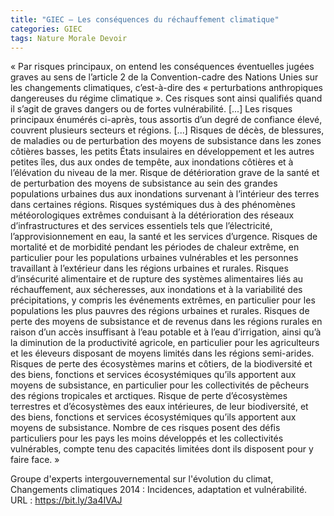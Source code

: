 ```yaml
---
title: "GIEC – Les conséquences du réchauffement climatique"
categories: GIEC
tags: Nature Morale Devoir
---
```


« Par risques principaux, on entend les conséquences éventuelles jugées graves au sens de l’article 2 de la Convention-cadre des Nations Unies sur les changements climatiques, c’est-à-dire des « perturbations anthropiques dangereuses du régime climatique ». Ces risques sont ainsi qualifiés quand il s’agit de graves dangers ou de fortes vulnérabilité. [...] Les risques principaux énumérés ci-après, tous assortis d’un degré de confiance élevé, couvrent plusieurs secteurs et régions. [...] 
Risques de décès, de blessures, de maladies ou de perturbation des moyens de subsistance dans les zones côtières basses, les petits États insulaires en développement et les autres petites îles, dus aux ondes de tempête, aux inondations côtières et à l’élévation du niveau de la mer.
Risque de détérioration grave de la santé et de perturbation des moyens de subsistance au sein des grandes populations urbaines dus aux inondations survenant à l’intérieur des terres dans certaines régions.
Risques systémiques dus à des phénomènes météorologiques extrêmes conduisant à la détérioration des réseaux d’infrastructures et des services essentiels tels que l’électricité, l’approvisionnement en eau, la santé et les services d’urgence.
Risques de mortalité et de morbidité pendant les périodes de chaleur extrême, en particulier pour les populations urbaines vulnérables et les personnes travaillant à l’extérieur dans les régions urbaines et rurales.
Risques d’insécurité alimentaire et de rupture des systèmes alimentaires liés au réchauffement, aux sécheresses, aux inondations et à la variabilité des précipitations, y compris les événements extrêmes, en particulier pour les populations les plus pauvres des régions urbaines et rurales.
Risques de perte des moyens de subsistance et de revenus dans les régions rurales en raison d’un accès insuffisant à l’eau potable et à l’eau d’irrigation, ainsi qu’à la diminution de la productivité agricole, en particulier pour les agriculteurs et les éleveurs disposant de moyens limités dans les régions semi-arides.
Risques de perte des écosystèmes marins et côtiers, de la biodiversité et des biens, fonctions et services écosystémiques qu’ils apportent aux moyens de subsistance, en particulier pour les collectivités de pêcheurs des régions tropicales et arctiques.
Risque de perte d’écosystèmes terrestres et d’écosystèmes des eaux intérieures, de leur biodiversité, et des biens, fonctions et services écosystémiques qu’ils apportent aux moyens de subsistance.
Nombre de ces risques posent des défis particuliers pour les pays les moins développés et les collectivités vulnérables, compte tenu des capacités limitées dont ils disposent pour y faire face. »

Groupe d'experts intergouvernemental sur l'évolution du climat, Changements climatiques 2014 : Incidences, adaptation et vulnérabilité. URL : https://bit.ly/3a4IVAJ
